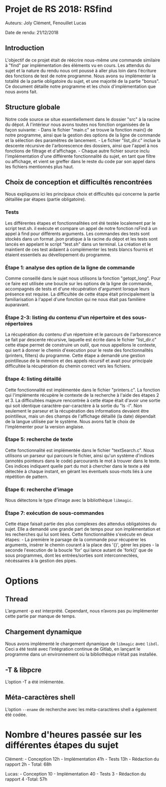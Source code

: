 # Projet de RS 2018: RSfind
Auteurs: Joly Clément, Fenouillet Lucas

Date de rendu: 21/12/2018


## Introduction
L'objectif de ce projet était de réécrire nous-même une commande similaire à "find" par implémentation des éléments vu en cours. Les attendus du sujet et la nature du rendu nous ont poussé à aller plus loin dans l'écriture des fonctions de test de notre programme. Nous avons su implémenter la totalité de la partie obligatoire du sujet, et une majorité de la partie "bonus". Ce document détaille notre programme et les choix d'implémentation que nous avons fait.


## Structure globale
Notre code source se situe essentiellement dans le dossier "src" à la racine du dépot. À l'intérieur nous avons toutes nos fonction organisées de la façon suivante:
	- Dans le fichier "main.c" se trouve la fonction main() de notre programme, ainsi que la gestion des options de la ligne de commande et la sélection des paramètres de lancement.
	- Le fichier "list_dir.c" inclue la descente récursive de l'arborescence des dossiers, ainsi que l'appel à nos fonctions de filtrage et d'affichage.
	- Chaque autre fichier source inclu l'implémentation d'une différente fonctionnalité du sujet, en tant que filtre ou affichage, et vient se greffer dans le reste du code par son appel dans les fichiers mentionnés plus haut.
	

## Choix de conception et difficultés rencontrées
Nous expliquons ici les principaux choix et difficultés qui concerne la partie détaillée par étapes (partie obligatoire).

### Tests
Les différentes étapes et fonctionnalitées ont été testée localement par le script test.sh. il exécute et compare un appel de notre fonction rsFind à un appel à find pour différents arguments. Les commandes des tests sont stockés dans un format .json pratique à la racine du dépot et les tests sont lancés en appelant le script "test.sh" dans un terminal. La création et le maintient de ces test aidaient à complémenter les tests blancs fournis et étaient essentiels au dévellopement du programme. 

### Étape 1: analyse des option de la ligne de commande
Comme conseillé dans le sujet nous utilisons la fonction "getopt_long". Pour ce faire est utilisée une boucle sur les options de la ligne de commande, accompagnés de tests et d'une récupération d'argument lorsque leurs présence est requise. La difficultée de cette étape était principalement la familiarisation à l'appel d'une fonction qui ne nous était pas familière auparavant. 

### Étape 2-3: listing du contenu d'un répertoire et des sous-répertoires
La récupération du contenu d'un répertoire et le parcours de l'arborescence se fait par descente récursive, laquelle est écrite dans le fichier "list_dir.c" cette étape permet de construire un outil, que nous appellons le contexte, qui sert à donner le chemin d'execution pour le reste des fonctionnalités (printers, filters) du programme. Cette étape a demandé une gestion pointilleuse de la mémoire et des appels récursif et avait pour principale difficultée la récupération du chemin correct vers les fichiers.

### Étape 4: listing détaillé
Cette fonctionnalité est implémentée dans le fichier "printers.c". La fonction qui l'implémente récupère le contexte de la recherche à l'aide des étapes 2 et 3. La difficultées majeure rencontrée à cette étape était d'avoir une sortie qui soit identique caractère-par-caractère à la sortie du "ls -l". Non seulement le parseur et la récupération des informations devaient être pointilleux, mais un des champs de l'affichage détaillé (la date) dépendait de la langue utilisée par le système. Nous avons fait le choix de l'implémenter pour la version anglaise.

### Étape 5: recherche de texte
Cette fonctionnalité est implémentée dans le fichier "textSearch.c". Nous utilisons un parseur qui parcours le fichier, ainsi qu'un système d'indices (annotés pointeurs dans le code) parcourants le mot à trouver dans le texte. Ces indices indiquent quelle part du mot à chercher dans le texte a été détectée à chaque instant, en gérant les éventuels sous-mots liés à une répétition de pattern.

### Étape 6: recherche d'image

Nous détectons le type d’image avec la bibliothèque `libmagic`.

### Étape 7: exécution de sous-commandes
Cette étape faisait partie des plus complexes des attendus obligatoires du sujet. Elle a demandé une grande part de temps pour son implémentation et les recherches qui lui sont liées. Cette fonctionnalitée s'exécute en deux étapes: 
	- La première le parsage de la commande pour récupérer les arguments, insérer le chemin courant à la place des '{}', gérer les pipes
	- la seconde l'execution de la boucle 'for' qui lance autant de 'fork()' que de sous programmes, dont les entrées/sorties sont interconnectées, nécéssaires à la gestion des pipes.
	 
	

# Options

## Thread

L’argument -p est interprété. Cependant, nous n’avons pas pu implémenter cette
partie par manque de temps.

## Chargement dynamique

Nous avons implémenté le chargement dynamique de `libmagic` avec `libdl`. Ceci a été testé avec l’intégration continue de Gitlab, en lançant le programme dans un environnement où la bibliothèque n’était pas installée.

## -T & libpcre

L’option -T a été imlémentée.

## Méta-caractères shell

L’option `--ename` de recherche avec les méta-caractères shell a également été codée.

# Nombre d'heures passée sur les différentes étapes du sujet

Clément: 
	- Conception 12h
	- Implémentation 41h
	- Tests 13h
	- Rédaction du rapport 2h
	- Total: 68h
	
Lucas:
	- Conception						10
	- Implémentation				40
	- Tests									3
	- Rédaction du rapport	4
	-Total: 57h














